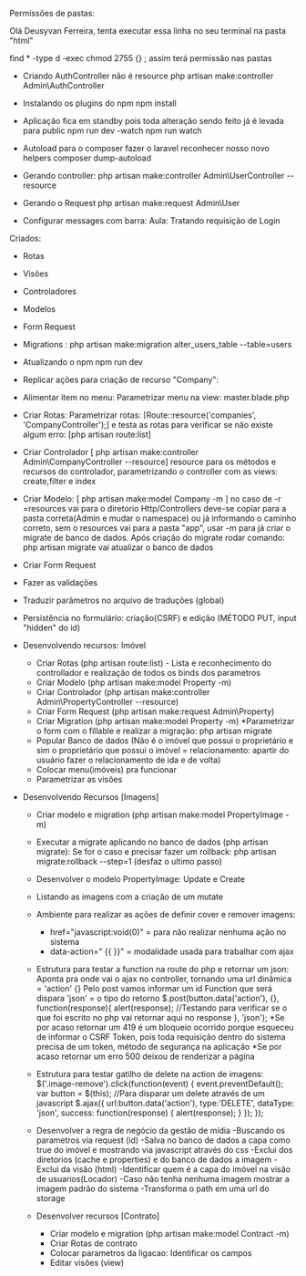 Permissões de pastas:

Olá Deusyvan Ferreira, tenta executar essa linha no seu terminal na pasta "html" 

find * -type d -exec chmod 2755 {} \;
assim terá permissão nas pastas

- Criando AuthController não é resource
php artisan make:controller Admin\AuthController

- Instalando os plugins do npm
npm install

- Aplicação fica em standby pois toda alteração sendo feito já é levada para public
npm run dev -watch 
npm run watch 

- Autoload para o composer fazer o laravel reconhecer nosso novo helpers
composer dump-autoload

- Gerando controller:
php artisan make:controller Admin\UserController --resource

- Gerando o Request
php artisan make:request Admin\User

- Configurar messages com barra: Aula: Tratando requisição de Login

Criados:
- Rotas
- Visões
- Controladores
- Modelos
- Form Request
- Migrations : php artisan make:migration alter_users_table --table=users 

- Atualizando o npm 
npm run dev

- Replicar ações para criação de recurso "Company":
 - Alimentar item no menu: Parametrizar menu na view: master.blade.php 

 - Criar Rotas: Parametrizar rotas: [Route::resource('companies', 'CompanyController');] e testa as rotas para verificar se não existe algum erro: [php artisan route:list]

 - Criar Controlador [ php artisan make:controller Admin\CompanyController --resource] resource para os métodos e recursos do controlador, parametrizando o controller com as views: create,filter e index

 - Criar Modelo: [ php artisan make:model Company -m ] no caso de -r =resources vai para o diretorio Http/Controllers deve-se copiar para a pasta correta(Admin e mudar o namespace) ou já informando o caminho correto, sem o resources vai para a pasta "app", usar -m para já criar o migrate de banco de dados.  Após criação do migrate rodar comando: php artisan migrate vai atualizar o banco de dados

 - Criar Form Request
 - Fazer as validações
 - Traduzir parâmetros no arquivo de traduções (global)
 - Persistência no formulário: 
    criação(CSRF) e 
    edição (MÉTODO PUT, input "hidden" do id)

- Desenvolvendo recursos: Imóvel
  - Criar Rotas (php artisan route:list) - Lista e reconhecimento do controllador e realização de todos os binds dos parametros
  - Criar Modelo (php artisan make:model Property -m)
  - Criar Controlador (php artisan make:controller Admin\PropertyController --resource)
  - Criar Form Request (php artisan make:request Admin\Property)
  - Criar Migration (php artisan make:model Property -m)
    *Parametrizar o form com o fillable e realizar a migração: php artisan migrate
  - Popular Banco de dados (Não é o imóvel que possui o proprietário e sim o proprietário que possui o imóvel = relacionamento: apartir do usuário fazer o relacionamento de ida e de volta)
  - Colocar menu(imóveis) pra funcionar
  - Parametrizar as visões

- Desenvolvendo Recursos [Imagens]
  - Criar modelo e migration (php artisan make:model PropertyImage -m)
  - Executar a migrate aplicando no banco de dados (php artisan migrate):
    Se for o caso e precisar fazer um rollback: php artisan migrate:rollback --step=1 (desfaz o ultimo passo)
  - Desenvolver o modelo PropertyImage: Update e Create
  - Listando as imagens com a criação de um mutate
  - Ambiente para realizar as ações de definir cover e remover imagens:
    - href="javascript:void(0)" = para não realizar nenhuma ação no sistema
    - data-action=" {{ }}" = modalidade usada para trabalhar com ajax 
  - Estrutura para testar a function na route do php e retornar um json:
    Aponta pra onde vai o ajax no controller, tornando uma url dinâmica = 'action'
     {} Pelo post vamos informar um id
     Function que será dispara
     'json' = o tipo do retorno
     $.post(button.data('action'), {}, function(response){
      alert(response); //Testando para verificar se o que foi escrito no php vai retornar aqui no response
      }, 'json');
    *Se por acaso retornar um 419 é um bloqueio ocorrido porque esqueceu de informar o CSRF Token, pois toda requisição dentro do sistema precisa de um token, método de segurança na aplicação
    *Se por acaso retornar um erro 500 deixou de renderizar a página
  - Estrutura para testar gatilho de delete na action de imagens:
    $('.image-remove').click(function(event) {
        event.preventDefault();
        var button = $(this);
        //Para disparar um delete através de um javascript
        $.ajax({
            url:button.data('action'),
            type:'DELETE',
            dataType: 'json',
            success: function(response) {
                alert(response); 
            }
        });
    });
  
  - Desenvolver a regra de negócio da gestão de mídia
    -Buscando os parametros via request (id)
    -Salva no banco de dados a capa como true do imóvel e mostrando via javascript através do css
    -Exclui dos diretorios (cache e properties) e do banco de dados a imagem
    -Exclui da visão (html)
    -Identificar quem é a capa do imóvel na visão de usuarios(Locador)
    -Caso não tenha nenhuma imagem mostrar a imagem padrão do sistema
    -Transforma o path em uma url do storage

  - Desenvolver recursos [Contrato]
    - Criar modelo e migration (php artisan make:model Contract -m)
    - Criar Rotas de contrato
    - Colocar parametros da ligacao: Identificar os campos
    - Editar visões (view)
